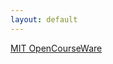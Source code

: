 ```yaml
---
layout: default
---
```

[MIT OpenCourseWare](https://ocw.mit.edu/courses/electrical-engineering-and-computer-science/)  
